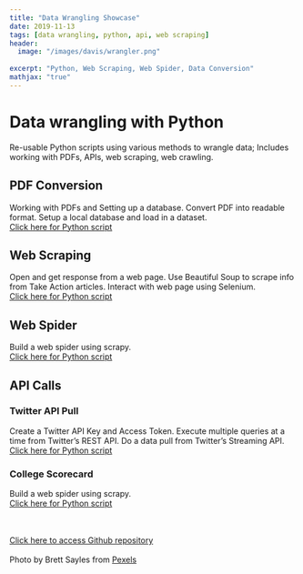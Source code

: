 ```yaml
---
title: "Data Wrangling Showcase"
date: 2019-11-13
tags: [data wrangling, python, api, web scraping]
header:
  image: "/images/davis/wrangler.png"
  
excerpt: "Python, Web Scraping, Web Spider, Data Conversion"
mathjax: "true"
---
```


# Data wrangling with Python
Re-usable Python scripts using various methods to wrangle data; Includes working with PDFs, APIs, web scraping, web crawling.

## PDF Conversion
Working with PDFs and Setting up a database.  Convert PDF into readable format.  Setup a local database and load in a dataset.
<br>
<a href="https://github.com/amodavis/Data_Wrangling/blob/master/Converting%20PDFs%20-%20DB%20Load.py">Click here for Python script</a>

## Web Scraping
Open and get response from a web page.  Use Beautiful Soup to scrape info from Take Action articles.  Interact with web page using Selenium.
<br>
<a href="https://github.com/amodavis/Data_Wrangling/blob/master/Web%20Scraping.py">Click here for Python script</a>

## Web Spider
Build a web spider using scrapy.
<br>
<a href="https://github.com/amodavis/Data_Wrangling/blob/master/Web%20Spider.py">Click here for Python script</a>

## API Calls
### Twitter API Pull
Create a Twitter API Key and Access Token.  Execute multiple queries at a time from Twitter’s REST API.  Do a data pull from Twitter’s Streaming API.
<br>
<a href="https://github.com/amodavis/Data_Wrangling/blob/master/Twitter%20API%20Pull.py">Click here for Python script</a>

### College Scorecard
Build a web spider using scrapy.
<br>
<a href="https://github.com/amodavis/Data_Wrangling/blob/master/Web%20Spider.py">Click here for Python script</a>

<br>
<br>
<a href="https://github.com/amodavis/Data_Wrangling">Click here to access Github repository</a>

<br>
<br>
Photo by Brett Sayles from 
<a href="https://www.pexels.com/photo/people-riding-on-there-perspective-horse-in-farm-1069731/">Pexels</a>

